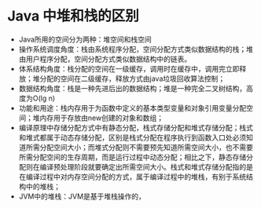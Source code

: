 # Java 中堆和栈的区别
* Java所用的空间分为两种：堆空间和栈空间
* 操作系统调度角度：栈由系统程序分配，空间分配方式类似数据结构的栈；堆由用户程序分配，空间分配方式类似数据结构中的链表。
* 体系结构角度：栈分配的空间在一级缓存，调用时在缓存中，调用完立即释放；堆分配的空间在二级缓存，释放方式由java垃圾回收算法控制；
* 数据结构角度：栈是一种先进后出的数据结构；堆是一种完全二叉树结构，高度为O(lg n)
* 功能和用途：栈内存用于为函数中定义的基本类型变量和对象引用变量分配空间；堆内存用于存放由new创建的对象和数组；
* 编译原理中存储分配方式中有静态分配，栈式存储分配和堆式存储分配；栈式和堆式都属于动态存储分配，区别是栈式分配在程序执行到函数入口处必须知道所需分配空间大小；而堆式分配则不需要预先知道所需空间大小，也不需要所需分配空间的生存周期，而是运行过程中动态分配；相比之下，静态存储分配则在编译预处理阶段就要确定出所需空间大小。栈式和堆式存储分配指的是在编译过程中对内存空间分配的方式，属于编译过程中的堆栈，有别于系统结构中的堆栈；
* JVM中的堆栈：JVM是基于堆栈操作的，


